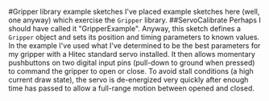#Gripper library example sketches
I've placed example sketches here (well, one anyway) which exercise the `Gripper` library.
##ServoCalibrate
Perhaps I should have called it "GripperExample".  Anyway, this sketch defines a `Gripper` object and sets its position and timing parameters to known values.  In the example I've used what I've determined to be the best parameters for my gripper with a Hitec standard servo installed.  It then allows momentary pushbuttons on two digital input pins (pull-down to ground when pressed) to command the gripper to open or close.  To avoid stall conditions (a high current draw state), the servo is de-energized very quickly after enough time has passed to allow a full-range motion between opened and closed.
